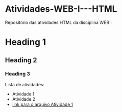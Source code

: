 # Atividades-WEB-I---HTML
Repositório das atividades HTML da disciplina WEB I

# Heading 1
## Heading 2
### Heading 3

Lista de atividades:
- Atividade 1
- Atividade 2
- [link para o arquivo Atividade 1](Atividade1.html)

